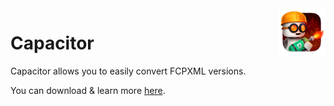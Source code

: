 <img src="https://github.com/latenitefilms/Capacitor/raw/main/docs/static/logo.png" align="right" width="15%" height="15%" />

# Capacitor

Capacitor allows you to easily convert FCPXML versions.

You can download & learn more [here](https://capacitor.pro).